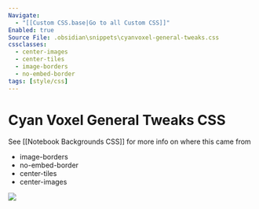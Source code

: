 ```yaml
---
Navigate:
  - "[[Custom CSS.base|Go to all Custom CSS]]"
Enabled: true
Source File: .obsidian\snippets\cyanvoxel-general-tweaks.css
cssclasses:
  - center-images
  - center-tiles
  - image-borders
  - no-embed-border
tags: [style/css]
---
```

# Cyan Voxel General Tweaks CSS

See [[Notebook Backgrounds CSS]] for more info on where this came from

- image-borders
- no-embed-border
- center-tiles
- center-images

![](https://images.unsplash.com/photo-1756747646179-d5652667914e?w=500&auto=format&fit=crop&q=60&ixlib=rb-4.1.0&ixid=M3wxMjA3fDB8MHxmZWF0dXJlZC1waG90b3MtZmVlZHw0fHx8ZW58MHx8fHx8)
